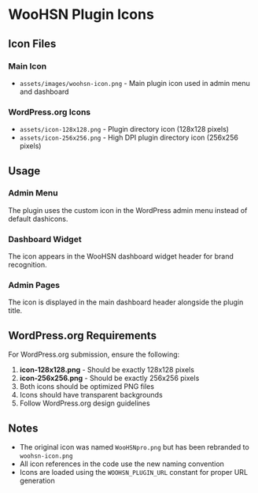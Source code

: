 # WooHSN Plugin Icons

## Icon Files

### Main Icon
- `assets/images/woohsn-icon.png` - Main plugin icon used in admin menu and dashboard

### WordPress.org Icons
- `assets/icon-128x128.png` - Plugin directory icon (128x128 pixels)
- `assets/icon-256x256.png` - High DPI plugin directory icon (256x256 pixels)

## Usage

### Admin Menu
The plugin uses the custom icon in the WordPress admin menu instead of default dashicons.

### Dashboard Widget
The icon appears in the WooHSN dashboard widget header for brand recognition.

### Admin Pages
The icon is displayed in the main dashboard header alongside the plugin title.

## WordPress.org Requirements

For WordPress.org submission, ensure the following:

1. **icon-128x128.png** - Should be exactly 128x128 pixels
2. **icon-256x256.png** - Should be exactly 256x256 pixels
3. Both icons should be optimized PNG files
4. Icons should have transparent backgrounds
5. Follow WordPress.org design guidelines

## Notes

- The original icon was named `WooHSNpro.png` but has been rebranded to `woohsn-icon.png`
- All icon references in the code use the new naming convention
- Icons are loaded using the `WOOHSN_PLUGIN_URL` constant for proper URL generation